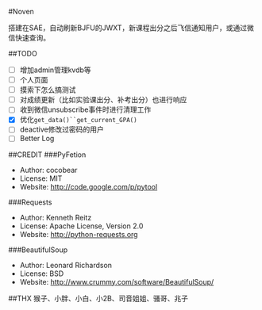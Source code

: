 ﻿#Noven

搭建在SAE，自动刷新BJFU的JWXT，新课程出分之后飞信通知用户，或通过微信快速查询。


##TODO
* [ ] 增加admin管理kvdb等
* [ ] 个人页面
* [ ] 摸索下怎么搞测试
* [ ] 对成绩更新（比如实验课出分、补考出分）也进行响应
* [ ] 收到微信unsubscribe事件时进行清理工作
* [x] 优化`get_data()``get_current_GPA()`
* [ ] deactive修改过密码的用户
* [ ] Better Log

##CREDIT
###PyFetion
*   Author: cocobear
*   License: MIT
*   Website: <http://code.google.com/p/pytool>

###Requests
*   Author: Kenneth Reitz
*   License: Apache License, Version 2.0
*   Website: <http://python-requests.org>

###BeautifulSoup
*   Author: Leonard Richardson
*   License: BSD
*   Website: <http://www.crummy.com/software/BeautifulSoup/>


##THX
猴子、小胖、小白、小2B、司音姐姐、骚哥、兆子
